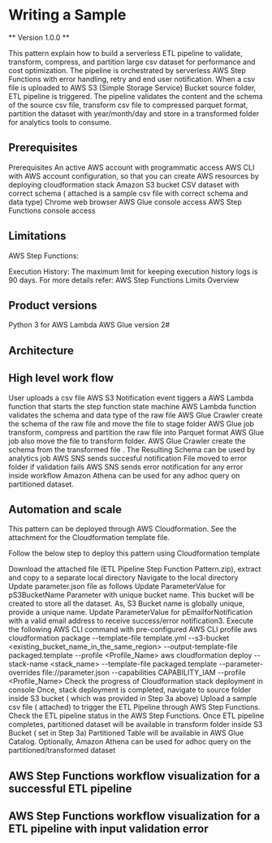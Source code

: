 # Writing a Sample

** Version 1.0.0 **

This pattern explain how to build a serverless  ETL pipeline to validate, transform, compress, 
and partition large csv dataset for performance and cost optimization. 
The pipeline is orchestrated by serverless AWS Step Functions with error handling, retry and end user notification.
When a csv file is uploaded to AWS S3 (Simple Storage Service) Bucket source folder, ETL pipeline is triggered. 
The pipeline validates the content and the schema of the source csv file, transform csv file to compressed parquet format, 
partition the dataset with year/month/day  and store in a transformed folder for  analytics tools to consume.

## Prerequisites 
Prerequisites 
An active AWS account with programmatic access
AWS CLI with AWS account configuration, so that you can create AWS resources by deploying cloudformation stack
Amazon S3 bucket 
CSV dataset with correct schema ( attached is a sample csv file with correct schema and data type)
Chrome web browser
AWS Glue console access
AWS Step Functions console access

## Limitations
AWS Step Functions:

Execution History: The maximum limit for keeping execution history logs is 90 days.
For more details refer: 
AWS Step Functions Limits Overview

## Product versions
Python 3 for AWS Lambda
AWS Glue version 2#

## Architecture


## High level work flow


User uploads a csv file 
AWS S3 Notification event tiggers a AWS Lambda function that starts the step function state machine
AWS Lambda function validates the schema and data type of the raw file
AWS Glue Crawler create the schema of the raw file and move the file to stage folder
AWS Glue job transform, compress and partition the raw file into Parquet format
AWS Glue job also move the file to transform folder.
AWS Glue Crawler create the schema from the transformed file . The Resulting Schema can be used by analytics job
AWS SNS sends succesful notification
File moved to error folder if validation fails
AWS SNS sends error notification for any error inside workflow
Amazon Athena can be used for any adhoc query on partitioned dataset. 

## Automation and scale
This pattern can be deployed through AWS Cloudformation. See the attachment for the Cloudformation template file.

Follow the below step to deploy this pattern using Cloudformation template

Download the attached file (ETL Pipeline Step Function Pattern.zip), extract and copy to a separate local directory
Navigate to the local directory
Update parameter.json file as follows
Update ParameterValue for pS3BucketName Parameter with unique bucket name. This bucket will be created to store all the dataset. As, S3 Bucket name is globally unique, provide a unique name.
Update ParameterValue for pEmailforNotification with a valid email address to receive success/error notification3.
Execute the following AWS CLI command with pre-configured AWS CLI profile 
aws cloudformation package --template-file template.yml --s3-bucket <existing_bucket_name_in_the_same_region> --output-template-file packaged.template --profile <Profile_Name>
aws cloudformation deploy --stack-name <stack_name> --template-file packaged.template  --parameter-overrides file://parameter.json --capabilities CAPABILITY_IAM --profile <Profile_Name>
Check the progress of Cloudformation stack deployment in console
Once, stack deployment is completed, navigate to source folder inside S3 bucket ( which was provided in Step 3a above)
Upload a sample csv file ( attached) to trigger the ETL Pipeline through AWS Step Functions.
Check the ETL pipeline status in the AWS Step Functions.
Once ETL pipeline completes, partitioned dataset will be available in transform folder inside S3 Bucket ( set in Step 3a)
Partitioned Table will be available in AWS Glue Catalog. 
Optionally, Amazon Athena can be used for adhoc query on the partitioned/transformed dataset

## AWS Step Functions workflow visualization for a successful ETL pipeline



## AWS Step Functions workflow visualization for a ETL pipeline with input validation error